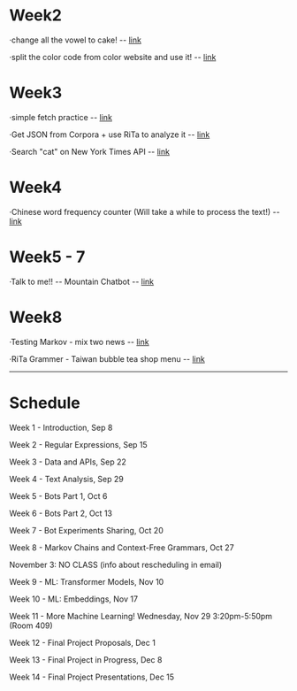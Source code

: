 # Week2

·change all the vowel to cake! --
[link](https://yclanlan.github.io/2023-Fall-Programming-A2Z/Week02/practice1/)

·split the color code from color website and use it! --
[link](https://yclanlan.github.io/2023-Fall-Programming-A2Z/Week02/practice2/)

# Week3

·simple fetch practice --
[link](https://yclanlan.github.io/2023-Fall-Programming-A2Z/Week03/async%20practice/)

·Get JSON from Corpora + use RiTa to analyze it --
[link](https://yclanlan.github.io/2023-Fall-Programming-A2Z/Week03/Corpora/)

·Search "cat" on New York Times API --
[link](https://yclanlan.github.io/2023-Fall-Programming-A2Z/Week03/New%20York%20Times/)

# Week4

·Chinese word frequency counter
(Will take a while to process the text!) --
[link](https://yclanlan.github.io/2023-Fall-Programming-A2Z/Week04/)


# Week5 - 7

·Talk to me!! -- Mountain Chatbot --
[link](https://yclanlan.github.io/2023-Fall-Programming-A2Z/Week05/)

# Week8

·Testing Markov - mix two news --
[link](https://yclanlan.github.io/2023-Fall-Programming-A2Z/Week08/Markov/)


·RiTa Grammer - Taiwan bubble tea shop menu --
[link](https://yclanlan.github.io/2023-Fall-Programming-A2Z/Week08/RitaGrammer/)

_______________________________

# Schedule
Week 1 - Introduction, Sep 8

Week 2 - Regular Expressions, Sep 15

Week 3 - Data and APIs, Sep 22

Week 4 - Text Analysis, Sep 29

Week 5 - Bots Part 1, Oct 6

Week 6 - Bots Part 2, Oct 13

Week 7 - Bot Experiments Sharing, Oct 20

Week 8 - Markov Chains and Context-Free Grammars, Oct 27

November 3: NO CLASS (info about rescheduling in email)

Week 9 - ML: Transformer Models, Nov 10

Week 10 - ML: Embeddings, Nov 17

Week 11 - More Machine Learning! Wednesday, Nov 29 3:20pm-5:50pm (Room 409)

Week 12 - Final Project Proposals, Dec 1

Week 13 - Final Project in Progress, Dec 8

Week 14 - Final Project Presentations, Dec 15